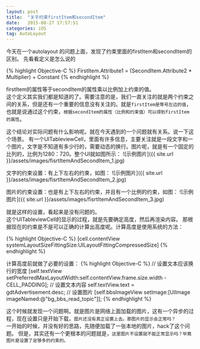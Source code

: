 ```yaml
---
layout: post
title: 	"关于约束firstItem和secondItem"
date: 	2015-08-27 17:57:51
categories: iOS
tag: AutoLayout
---
```


今天在一个autolayout 的问题上面，发现了约束里面的firstItem和secondItem的区别。
先看看定义是怎么说的

{% highlight Objective-C %}
FirstItem.Attribute1 = (SecondItem.Attribute2 * Multiplier) + Constant
{% endhighlight %}

firstItem的属性等于secondItem的属性乘以比例加上约束的值。  
这个定义其实我们都是知道的了。需要注意的是，我们一直关注的就是两个约束之间的关系，但是还有一个重要的信息没有关注的。就是`firstItem是等号左边的值`，也就是说通过这个约束，`根据secondItem的属性（比例和约束值）可以得到firstItem的属性`。

这个结论对实际问题有什么影响呢。就在今天遇到的一个问题就有关系。说一下这个场景。
有一个UITableviewCell，里面有许多信息，主要关注就是一段文字和一个图片。文字是不知道有多少行的，需要动态的换行。图片呢，就是有一个固定的比列的，比例为1280：720。整个UI就如图所示：
![示例图片]({{ site.url }}/assets/images/fisrtItemAndSecondItem_1.jpg)

文字的约束设置：有上下左右的约束，如图：
![示例图片]({{ site.url }}/assets/images/fisrtItemAndSecondItem_2.jpg)

图片的约束设置：也是有上下左右的约束，并且有一个比例的约束，如图：
![示例图片]({{ site.url }}/assets/images/fisrtItemAndSecondItem_3.jpg)

就是这样的设置，看起来是没有问题的。  
这个UITableviewCell的显示的过程，就是先要确定高度，然后再渲染内容。
那根据现在的约束是不是可以正确的计算出高度呢。计算高度是使用系统的方法：

{% highlight Objective-C %}
[cell.contentView systemLayoutSizeFittingSize:UILayoutFittingCompressedSize]
{% endhighlight %}

计算高度前就做了必要的设置：
{% highlight Objective-C %}
// 设置文本应该换行的宽度
[self.textView setPreferredMaxLayoutWidth:self.contentView.frame.size.width - CELL_PADDING];
// 设置文本内容
self.textView.text = gdtAdvertisement.desc;
// 设置图片
[self.bbsImageView setImage:[UIImage imageNamed:@"bg_bbs_read_topic"]];
{% endhighlight %}

这个时候就发现一个问题啊。就是图片是网络上面加载的图片，这有一个异步的过程，现在设置只是开始下载，`图片还没有真正设置上去。那图片的显示会正常吗？`  
一开始的时候，并没有好的思路，先随便加载了一张本地的图片，hack了这个问题。
但是，其实还有一个更根本的问题就是，`这里图片不设置就不能正常显示吗？毕竟图片是设置了足够多的约束的。`

